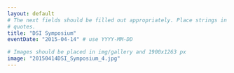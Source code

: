 ```yaml
---
layout: default
# The next fields should be filled out appropriately. Place strings in double
# quotes.
title: "DSI Symposium"
eventDate: "2015-04-14" # use YYYY-MM-DD

# Images should be placed in img/gallery and 1900x1263 px 
image: "20150414DSI_Symposium_4.jpg"
---
```

